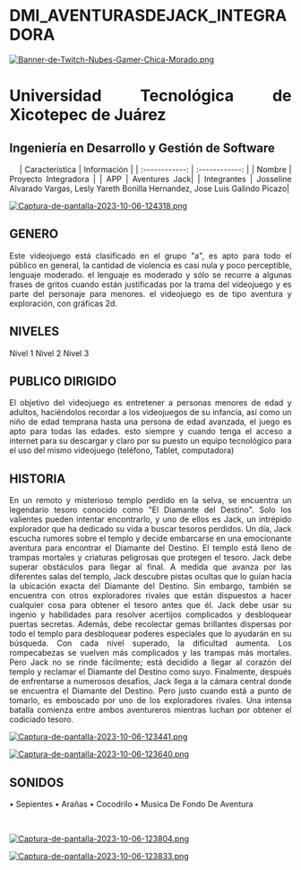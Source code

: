 # DMI_AVENTURASDEJACK_INTEGRADORA
[![Banner-de-Twitch-Nubes-Gamer-Chica-Morado.png](https://i.postimg.cc/15q3LFXF/Banner-de-Twitch-Nubes-Gamer-Chica-Morado.png)](https://postimg.cc/MvzwBvyZ)


<div align="Justify">
  
# Universidad Tecnológica de Xicotepec de Juárez
## Ingeniería en Desarrollo y Gestión de Software

&nbsp;
&nbsp;
|  Característica |  Información |
| :------------: | :------------: |
| Nombre | Proyecto Integradora |
| APP  | Aventures Jack|
|  Integrantes | 
Josseline Alvarado Vargas, Lesly Yareth Bonilla Hernandez, Jose Luis Galindo Picazo|

[![Captura-de-pantalla-2023-10-06-124318.png](https://i.postimg.cc/J7vG7F3V/Captura-de-pantalla-2023-10-06-124318.png)](https://postimg.cc/z3wJ00P0)

## GENERO
Este videojuego está clasificado en el grupo "a", es apto para todo el público en general, la cantidad de violencia es casi nula y poco perceptible, lenguaje moderado. el lenguaje es moderado y sólo se recurre a algunas frases de gritos cuando están justificadas por la trama del videojuego y es parte del personaje para menores. el videojuego es de tipo aventura y exploración, con gráficas 2d. 

## NIVELES
Nivel 1
Nivel 2
Nivel 3

## PUBLICO DIRIGIDO 
El objetivo del videojuego es entretener a personas menores de edad y adultos, haciéndolos recordar a los videojuegos de su infancia, así como un niño de edad temprana hasta una persona de edad avanzada, el juego es apto para todas las edades. esto siempre y cuando tenga el acceso a internet para su descargar y claro por su puesto un equipo tecnológico para el uso del mismo videojuego (teléfono, Tablet, computadora)

## HISTORIA
En un remoto y misterioso templo perdido en la selva, se encuentra un legendario tesoro conocido como "El Diamante del Destino". Solo los valientes pueden intentar encontrarlo, y uno de ellos es Jack, un intrépido explorador que ha dedicado su vida a buscar tesoros perdidos.
Un día, Jack escucha rumores sobre el templo y decide embarcarse en una emocionante aventura para encontrar el Diamante del Destino.
El templo está lleno de trampas mortales y criaturas peligrosas que protegen el tesoro. Jack debe superar obstáculos para llegar al final. 
A medida que avanza por las diferentes salas del templo, Jack descubre pistas ocultas que lo guían hacia la ubicación exacta del Diamante del Destino. Sin embargo, también se encuentra con otros exploradores rivales que están dispuestos a hacer cualquier cosa para obtener el tesoro antes que él.
Jack debe usar su ingenio y habilidades para resolver acertijos complicados y desbloquear puertas secretas. Además, debe recolectar gemas brillantes dispersas por todo el templo para desbloquear poderes especiales que lo ayudarán en su búsqueda.
Con cada nivel superado, la dificultad aumenta. Los rompecabezas se vuelven más complicados y las trampas más mortales. Pero Jack no se rinde fácilmente; está decidido a llegar al corazón del templo y reclamar el Diamante del Destino como suyo.
Finalmente, después de enfrentarse a numerosos desafíos, Jack llega a la cámara central donde se encuentra el Diamante del Destino. Pero justo cuando está a punto de tomarlo, es emboscado por uno de los exploradores rivales.
Una intensa batalla comienza entre ambos aventureros mientras luchan por obtener el codiciado tesoro.


[![Captura-de-pantalla-2023-10-06-123441.png](https://i.postimg.cc/gcQP6FBs/Captura-de-pantalla-2023-10-06-123441.png)](https://postimg.cc/5jBrZGJQ)

[![Captura-de-pantalla-2023-10-06-123640.png](https://i.postimg.cc/CxFYwC2p/Captura-de-pantalla-2023-10-06-123640.png)](https://postimg.cc/jLkBXfKM)

## SONIDOS 

•	Sepientes 
•	Arañas 
•	Cocodrilo 
•	Musica De Fondo De Aventura

&nbsp;

[![Captura-de-pantalla-2023-10-06-123804.png](https://i.postimg.cc/zGfMdxMv/Captura-de-pantalla-2023-10-06-123804.png)](https://postimg.cc/svtwx43C)

[![Captura-de-pantalla-2023-10-06-123833.png](https://i.postimg.cc/Y2fstcBj/Captura-de-pantalla-2023-10-06-123833.png)](https://postimg.cc/Wtzn7H3P)

#


